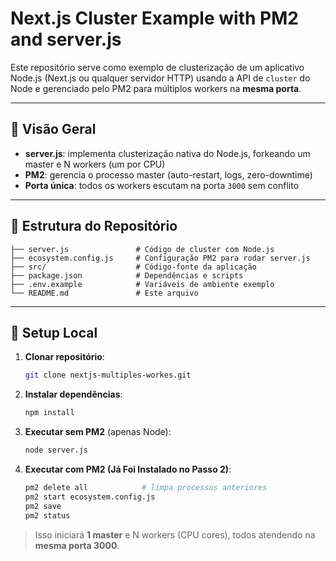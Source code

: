 # Next.js Cluster Example with PM2 and server.js

Este repositório serve como exemplo de clusterização de um aplicativo Node.js (Next.js ou qualquer servidor HTTP) usando a API de `cluster` do Node e gerenciado pelo PM2 para múltiplos workers na **mesma porta**.

---

## 🚀 Visão Geral

* **server.js**: implementa clusterização nativa do Node.js, forkeando um master e N workers (um por CPU)
* **PM2**: gerencia o processo master (auto-restart, logs, zero-downtime)
* **Porta única**: todos os workers escutam na porta `3000` sem conflito

---

## 📁 Estrutura do Repositório

```text
├── server.js               # Código de cluster com Node.js
├── ecosystem.config.js     # Configuração PM2 para rodar server.js
├── src/                    # Código-fonte da aplicação
├── package.json            # Dependências e scripts
├── .env.example            # Variáveis de ambiente exemplo
└── README.md               # Este arquivo
```

---

## 🔧 Setup Local

1. **Clonar repositório**:

   ```bash
   git clone nextjs-multiples-workes.git
   ```

2. **Instalar dependências**:

   ```bash
   npm install
   ```

3. **Executar sem PM2** (apenas Node):

   ```bash
   node server.js
   ```

5. **Executar com PM2 (Já Foi Instalado no Passo 2)**:

   ```bash
   pm2 delete all            # limpa processos anteriores
   pm2 start ecosystem.config.js
   pm2 save
   pm2 status
   ```

> Isso iniciará **1 master** e N workers (CPU cores), todos atendendo na **mesma porta 3000**.
